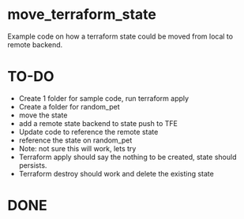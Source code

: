 # move_terraform_state
Example code on how a terraform state could be moved from local to remote backend.


# TO-DO

- Create 1 folder for sample code, run terraform apply
- Create a folder for random_pet
- move the state
- add a remote state backend to state push to TFE
- Update code to reference the remote state
- reference the state on random_pet
- Note: not sure this will work, lets try
- Terraform apply should say the nothing to be created, state should persists.
- Terraform destroy should work and delete the existing state


# DONE
